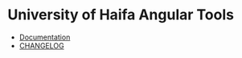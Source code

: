 # University of Haifa Angular Tools

- [Documentation](../../../../../wiki)
- [CHANGELOG](/CHANGELOG.md)
